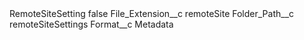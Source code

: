 <?xml version="1.0" encoding="UTF-8"?>
<CustomMetadata xmlns="http://soap.sforce.com/2006/04/metadata" xmlns:xsi="http://www.w3.org/2001/XMLSchema-instance" xmlns:xsd="http://www.w3.org/2001/XMLSchema">
    <label>RemoteSiteSetting</label>
    <protected>false</protected>
    <values>
        <field>File_Extension__c</field>
        <value xsi:type="xsd:string">remoteSite</value>
    </values>
    <values>
        <field>Folder_Path__c</field>
        <value xsi:type="xsd:string">remoteSiteSettings</value>
    </values>
    <values>
        <field>Format__c</field>
        <value xsi:type="xsd:string">Metadata</value>
    </values>
</CustomMetadata>
